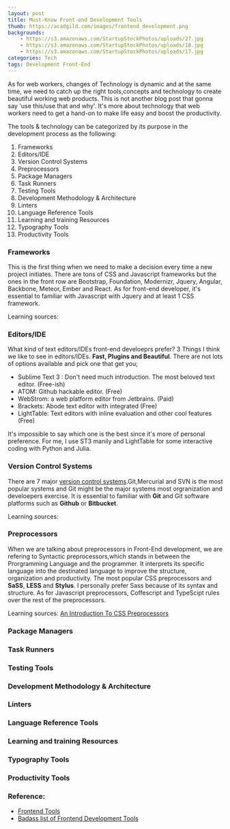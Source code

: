 ```yaml
---
layout: post
title: Must-Know Front-end Development Tools 
thumb: https://acadgild.com/images/frontend_development.png
backgrounds: 
    - https://s3.amazonaws.com/StartupStockPhotos/uploads/27.jpg
    - https://s3.amazonaws.com/StartupStockPhotos/uploads/18.jpg
    - https://s3.amazonaws.com/StartupStockPhotos/uploads/17.jpg
categories: Tech    
tags: Development Front-End
---
```


As for web workers, changes of Technology is dynamic and at the same time, we need to catch up the right tools,concepts and technology to create beautiful working web products. This is not another blog post that gonna say 'use this/use that and why'. It's more about technology that web workers need to get a hand-on to make life easy and boost the productivity.

The tools & technology can be categorized by its purpose in the development process as the following:

1. Frameworks
2. Editors/IDE
3. Version Control Systems
4. Preprocessors
5. Package Managers
6. Task Runners
7. Testing Tools
8. Development Methodology & Architecture
9. Linters
10. Language Reference Tools
11. Learning and training Resources 
12. Typography Tools
13. Productivity Tools

### Frameworks
This is the first thing when we need to make a decision every time a new project initiates. There are tons of CSS and Javascript frameworks but the ones in the front row are Bootstrap, Foundation, Modernizr, Jquery, Angular, Backbone, Meteor, Ember and React. As for front-end developer, it's essential to familiar with Javascript with Jquery and at least 1 CSS framework. 

Learning sources:

### Editors/IDE
What kind of text editors/IDEs front-end develoeprs prefer? 3 Things I think we like to see in editors/IDEs. **Fast, Plugins and Beautiful**. There are not lots of options available and pick one that get you;

* Sublime Text 3 : Don't need much introduction. The most beloved text editor. (Free-ish)
* ATOM: Github hackable editor. (Free)
* WebStrom: a web platform editor from Jetbrains. (Paid)
* Brackets: Abode text editor with integrated (Free)
* LightTable: Text editors with inline evaluation and other cool features (Free)

It's impossible to say which one is the best since it's more of personal preference. For me, I use ST3 manily and LightTable for some interactive coding with Python and Julia. 

### Version Control Systems
There are 7 major [version control systems](https://www.smashingmagazine.com/2008/09/the-top-7-open-source-version-control-systems/).Git,Mercurial and SVN is the most popular systems and Git might be the major systems most orgranization and develoepers exercise. It is essential to familiar with **Git** and Git software platforms such as **Github** or **Bitbucket**.

Learning sources:

### Preprocessors
When we are talking about preprocessors in Front-End development, we are refering to Syntactic preprocessors,which stands in between the Prorgramming Language and the programmer. It interprets its specific language into the destinated language to improve the structure, organization and productivity. The most popular CSS preprocessors and **SaSS**, **LESS** and **Stylus**. I personally prefer Sass because of its syntax and structure. As for Javascript preprocessors, Coffescript and TypeScipt rules over the rest of the preprocessors. 

Learning sources: [An Introduction To CSS Preprocessors](http://vanseodesign.com/css/css-preprocessors/)

### Package Managers

### Task Runners

### Testing Tools

### Development Methodology & Architecture

### Linters

### Language Reference Tools

### Learning and training Resources 

### Typography Tools

### Productivity Tools

### Reference: 

* <a href="http://fredsarmento.me/frontend-tools/" target="_blank">Frontend Tools</a>
* <a href="https://gist.github.com/dypsilon/5819504">Badass list of Frontend Development Tools</a>